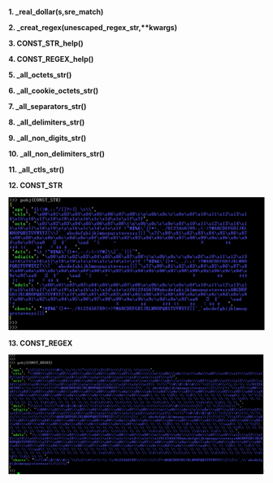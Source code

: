 
__1. \_real_dollar(s,sre\_match)__  

__2. \_creat\_regex(unescaped\_regex\_str,**kwargs)__

__3. CONST\_STR\_help()__

__4. CONST\_REGEX\_help()__

__5. \_all\_octets\_str()__

__6. \_all\_cookie\_octets\_str()__

__7. \_all\_separators\_str()__

__8. \_all\_delimiters\_str()__

__9. \_all\_non\_digits\_str()__

__10. \_all\_non\_delimiters\_str()__

__11. \_all\_ctls\_str()__

__12. CONST\_STR__

![](../Images/araq.CONST_STR.0.png) 

__13. CONST\_REGEX__

![](../Images/araq.CONST_REGEX.0.png) 

